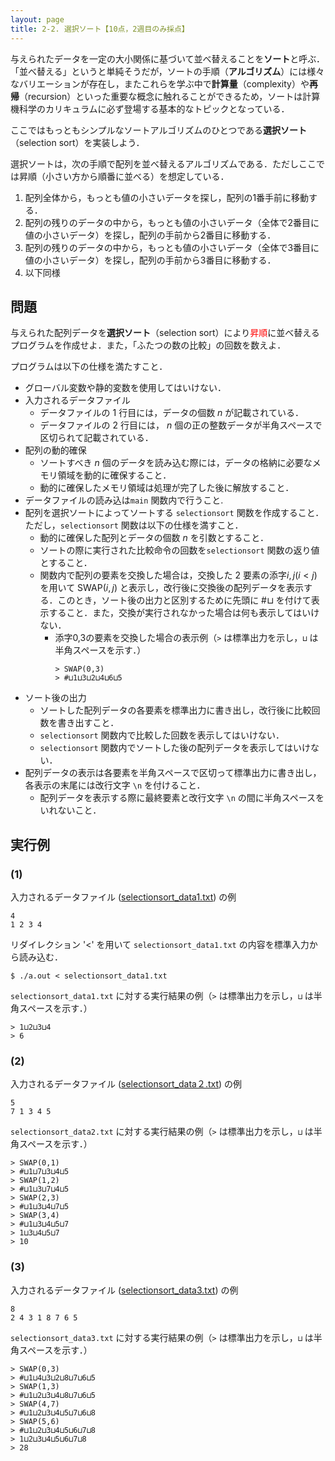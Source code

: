 ```yaml
---
layout: page
title: 2-2. 選択ソート【10点，2週目のみ採点】
---
```


与えられたデータを一定の大小関係に基づいて並べ替えることを**ソート**と呼ぶ．
「並べ替える」というと単純そうだが，ソートの手順（**アルゴリズム**）には様々なバリエーションが存在し，またこれらを学ぶ中で**計算量**（complexity）や**再帰**（recursion）といった重要な概念に触れることができるため，ソートは計算機科学のカリキュラムに必ず登場する基本的なトピックとなっている．

ここではもっともシンプルなソートアルゴリズムのひとつである**選択ソート**（selection sort）を実装しよう．

選択ソートは，次の手順で配列を並べ替えるアルゴリズムである．ただしここでは昇順（小さい方から順番に並べる）を想定している．

1. 配列全体から，もっとも値の小さいデータを探し，配列の1番手前に移動する．
2. 配列の残りのデータの中から，もっとも値の小さいデータ（全体で2番目に値の小さいデータ）を探し，配列の手前から2番目に移動する．
3. 配列の残りのデータの中から，もっとも値の小さいデータ（全体で3番目に値の小さいデータ）を探し，配列の手前から3番目に移動する．
4. 以下同様

## 問題
与えられた配列データを**選択ソート**（selection sort）により<font color="red">昇順</font>に並べ替えるプログラムを作成せよ．また，「ふたつの数の比較」の回数を数えよ．

プログラムは以下の仕様を満たすこと．

- グローバル変数や静的変数を使用してはいけない．
- 入力されるデータファイル
    - データファイルの 1 行目には，データの個数 $n$ が記載されている．
    - データファイルの 2 行目には， $n$ 個の正の整数データが半角スペースで区切られて記載されている．
- 配列の動的確保
    - ソートすべき $n$ 個のデータを読み込む際には，データの格納に必要なメモリ領域を動的に確保すること．
    - 動的に確保したメモリ領域は処理が完了した後に解放すること．
- データファイルの読み込は`main` 関数内で行うこと.
- 配列を選択ソートによってソートする `selectionsort` 関数を作成すること．ただし，`selectionsort` 関数は以下の仕様を満すこと．
	- 動的に確保した配列とデータの個数 $n$ を引数とすること．
	- ソートの際に実行された比較命令の回数を`selectionsort` 関数の返り値とすること．
	- 関数内で配列の要素を交換した場合は，交換した 2 要素の添字$i,j(i<j)$を用いて SWAP$(i,j)$ と表示し，改行後に交換後の配列データを表示する．このとき，ソート後の出力と区別するために先頭に #⊔ を付けて表示すること．また，交換が実行されなかった場合は何も表示してはいけない．
	  - 添字0,3の要素を交換した場合の表示例（`>` は標準出力を示し，`⊔` は半角スペースを示す．）
		```
		> SWAP(0,3)
		> #⊔1⊔3⊔2⊔4⊔6⊔5 
		```
- ソート後の出力
    - ソートした配列データの各要素を標準出力に書き出し，改行後に比較回数を書き出すこと．
	- `selectionsort` 関数内で比較した回数を表示してはいけない．
    - `selectionsort` 関数内でソートした後の配列データを表示してはいけない．
- 配列データの表示は各要素を半角スペースで区切って標準出力に書き出し，各表示の末尾には改行文字 `\n` を付けること．
	- 配列データを表示する際に最終要素と改行文字 `\n` の間に半角スペースをいれないこと．



## 実行例

### (1)

入力されるデータファイル ([selectionsort_data1.txt](./selectionsort_data1.txt)) の例

```
4
1 2 3 4
```

リダイレクション '<' を用いて `selectionsort_data1.txt` の内容を標準入力から読み込む．

```
$ ./a.out < selectionsort_data1.txt
```

`selectionsort_data1.txt` に対する実行結果の例（`>` は標準出力を示し，`⊔` は半角スペースを示す．）

```
> 1⊔2⊔3⊔4
> 6
```

### (2)

入力されるデータファイル ([selectionsort_data２.txt](./selectionsort_data2.txt)) の例

```
5
7 1 3 4 5
```

`selectionsort_data2.txt` に対する実行結果の例（`>` は標準出力を示し，`⊔` は半角スペースを示す．）

```
> SWAP(0,1)
> #⊔1⊔7⊔3⊔4⊔5
> SWAP(1,2)
> #⊔1⊔3⊔7⊔4⊔5
> SWAP(2,3)
> #⊔1⊔3⊔4⊔7⊔5
> SWAP(3,4)
> #⊔1⊔3⊔4⊔5⊔7
> 1⊔3⊔4⊔5⊔7
> 10
```

### (3)

入力されるデータファイル ([selectionsort_data3.txt](./selectionsort_data3.txt)) の例

```
8
2 4 3 1 8 7 6 5
```

`selectionsort_data3.txt` に対する実行結果の例（`>` は標準出力を示し，`⊔` は半角スペースを示す．）

```
> SWAP(0,3)
> #⊔1⊔4⊔3⊔2⊔8⊔7⊔6⊔5
> SWAP(1,3)
> #⊔1⊔2⊔3⊔4⊔8⊔7⊔6⊔5
> SWAP(4,7)
> #⊔1⊔2⊔3⊔4⊔5⊔7⊔6⊔8
> SWAP(5,6)
> #⊔1⊔2⊔3⊔4⊔5⊔6⊔7⊔8
> 1⊔2⊔3⊔4⊔5⊔6⊔7⊔8
> 28
```
